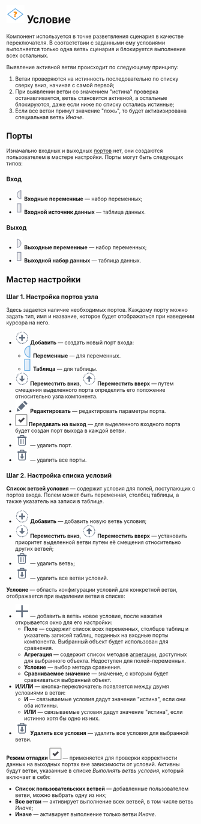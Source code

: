 # ![Условие](../../images/icons/vendors/condition.svg) Условие

Компонент используется в точке разветвления сценария в качестве переключателя. В соответствии с заданными ему условиями выполняется только одна ветвь сценария и блокируется выполнение всех остальных.

Выявление активной ветви происходит по следующему принципу:

1. Ветви проверяются на истинность последовательно по списку сверху вниз, начиная с самой первой;
1. При выявлении ветви со значением "истина" проверка останавливается, ветвь становится активной, а остальные блокируются, даже если ниже по списку остались истинные;
1. Если все ветви примут значение "ложь", то будет активизирована специальная ветвь *Иначе*.

## Порты

Изначально входных и выходных [портов](../../scenario/ports/README.md) нет, они создаются пользователем в мастере настройки. Порты могут быть следующих типов:

### Вход

* ![Входные переменные](../../images/icons/ports/input_variable_inactive.svg) **Входные переменные** — набор переменных;
* ![Входной источник данных](../../images/icons/ports/input_table_inactive.svg) **Входной источник данных** — таблица данных.

### Выход

* ![Выходные переменные](../../images/icons/ports/output_variable_inactive.svg) **Выходные переменные** — набор переменных;
* ![Выходной набор данных](../../images/icons/ports/output_table_inactive.svg) **Выходной набор данных** — таблица данных.

## Мастер настройки

### Шаг 1. Настройка портов узла

Здесь задается наличие необходимых портов. Каждому порту можно задать тип, имя и название, которое будет отображаться при наведении курсора на него.

* ![Создать новый порт](../../images/icons/toolbar-controls_18x18/toolbar-controls_18x18_plus_default.svg) **Добавить** — создать новый порт входа:
  * ![Для переменных](../../images/icons/ports/input_variable_hover.svg) **Переменные** — для переменных.
  * ![Для таблицы](../../images/icons/ports/input_table_hover.svg) **Таблица** — для таблицы.
* ![Смещение порта вниз](../../images/icons/toolbar-controls_18x18/toolbar-controls_18x18_movedown_default.svg) **Переместить вниз**, ![Смещение порта вверх](../../images/icons/toolbar-controls_18x18/toolbar-controls_18x18_moveup_default.svg) **Переместить вверх** — путем смещения выделенного порта определить его положение относительно узла компонента.
* ![Редактировать параметры порта](../../images/icons/toolbar-controls_18x18/toolbar-controls_18x18_edit_default.svg) **Редактировать** — редактировать параметры порта.
* ![Создание выхода](../../media/app/icons/toolbar-18/checked.svg) **Передавать на выход** — для выделенного входного порта будет создан порт выхода в каждой ветви.
* ![Удалить порт](../../images/icons/toolbar-controls_18x18/toolbar-controls_18x18_delete_default.svg) — удалить порт.
* ![Удалить все порты](../../images/icons/toolbar-controls_18x18/toolbar-controls_18x18_delete-all_default.svg) — удалить все порты.

### Шаг 2. Настройка списка условий

**Список ветвей условия** — содержит условия для полей, поступающих с портов входа. Полем может быть переменная, столбец таблицы, а также указатель на записи в таблице.

* ![Добавить ветвь](../../images/icons/toolbar-controls_18x18/toolbar-controls_18x18_plus_default.svg) **Добавить** — добавить новую ветвь условия;
* ![Переместить ветвь вниз](../../images/icons/toolbar-controls_18x18/toolbar-controls_18x18_movedown_default.svg) **Переместить вниз**, ![Переместить ветвь вверх](../../images/icons/toolbar-controls_18x18/toolbar-controls_18x18_moveup_default.svg) **Переместить вверх** — установить приоритет выделенной ветви путем её смещения относительно других ветвей;
* ![Удалить ветвь](../../images/icons/toolbar-controls_18x18/toolbar-controls_18x18_delete_default.svg) — удалить ветвь;
* ![Удалить все ветви](../../images/icons/toolbar-controls_18x18/toolbar-controls_18x18_delete-all_default.svg) — удалить все ветви условий.

**Условие** — область конфигурации условий для конкретной ветви, отображается при выделении ветви в списке:

* ![Добавить новое условие](../../media/app/icons/toolbar-18/add.svg) — добавить в ветвь новое условие, после нажатия открывается окно для его настройки:
  * **Поле** — содержит список всех переменных, столбцов таблиц и указатель записей таблиц, поданных на входные порты компонента. Выбранный объект будет использован для сравнения.
  * **Агрегация** — содержит список методов [агрегации](../func/aggregation-functions.md), доступных для выбранного объекта. Недоступен для полей-переменных.
  * **Условие** — выбор метода сравнения.
  * **Сравниваемое значение** — значение, с которым будет сравниваться выбранный объект.
* **И/ИЛИ** — кнопка-переключатель появляется между двумя условиями в ветви:
  * **И** — связываемые условия дадут значение "истина", если они оба истинны.
  * **ИЛИ** — связываемые условия дадут значение "истина", если истинно хотя бы одно из них.
* ![**Удалить все условия**](../../images/icons/toolbar-controls_18x18/toolbar-controls_18x18_delete-all_default.svg) **Удалить все условия** — удалить все условия для выбранной ветви.

**Режим отладки** ![Режим отладки](../../media/app/icons/toolbar-18/checked.svg) — применяется для проверки корректности данных на выходных портах вне зависимости от условий. Активны будут ветви, указанные в списке *Выполнять ветвь условия*, который включает в себя:

* **Список пользовательских ветвей** — добавленные пользователем ветви, можно выбрать одну из них;
* **Все ветви** — активирует выполнение всех ветвей, в том числе ветвь *Иначе*;
* **Иначе** — активирует выполнение только ветви *Иначе*.